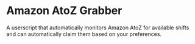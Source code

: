 # Amazon AtoZ Grabber

A userscript that automatically monitors Amazon AtoZ for available shifts and can automatically claim them based on your preferences.
